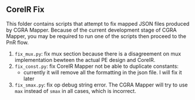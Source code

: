 CoreIR Fix
---
This folder contains scripts that attempt to fix mapped JSON files produced by CGRA Mapper. Because of the current development stage of CGRA Mapper, you may be required to run one of the scripts then proceed to the PnR flow.

1. `fix_mux.py`: fix mux section because there is a disagreement on mux implementation bewteen the actual PE design and CoreIR.
2. `fix_const.py`: fix CoreIR Mapper not be able to duplicate constants:
    - currently it will remove all the formatting in the json file. I will fix it later
3. `fix_smax.py`: fix op debug string error. The CGRA Mapper will try to use `max` instead of `smax` in all cases, which is incorrect.
